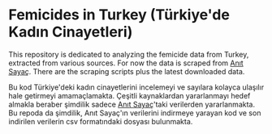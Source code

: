 # Femicides in Turkey (Türkiye'de Kadın Cinayetleri)

This repository is dedicated to analyzing the femicide data from Turkey, extracted from various sources. For now the data is scraped from [Anıt Sayaç](anitsayac.com). There are the scraping scripts plus the latest downloaded data.

Bu kod Türkiye'deki kadın cinayetlerini incelemeyi ve sayılara kolayca ulaşılır hale getirmeyi amamaçlamakta. Çeşitli kaynaklardan yararlanmayı hedef almakla beraber şimdilik sadece [Anıt Sayaç](anitsayac.com)'taki verilerden yararlanmakta. Bu repoda da şimdilik, Anıt Sayaç'ın verilerini indirmeye yarayan kod ve son indirilen verilerin csv formatındaki dosyası bulunmakta.
